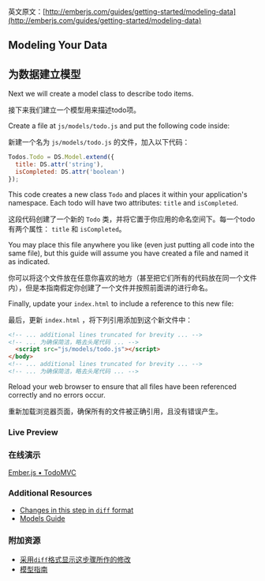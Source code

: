 英文原文：[http://emberjs.com/guides/getting-started/modeling-data](http://emberjs.com/guides/getting-started/modeling-data)

## Modeling Your Data

## 为数据建立模型

Next we will create a model class to describe todo items. 

接下来我们建立一个模型用来描述todo项。

Create a file at `js/models/todo.js` and put the following code inside:

新建一个名为 `js/models/todo.js` 的文件，加入以下代码：

```javascript
Todos.Todo = DS.Model.extend({
  title: DS.attr('string'),
  isCompleted: DS.attr('boolean')
});
```

This code creates a new class `Todo` and places it within your application's namespace. Each todo will have two attributes: `title` and `isCompleted`.

这段代码创建了一个新的 `Todo` 类，并将它置于你应用的命名空间下。每一个todo有两个属性： `title` 和 `isCompleted`。

You may place this file anywhere you like (even just putting all code into the same file), but this guide will assume you have created a file and named it as indicated.

你可以将这个文件放在任意你喜欢的地方（甚至把它们所有的代码放在同一个文件内），但是本指南假定你创建了一个文件并按照前面讲的进行命名。

Finally, update your `index.html` to include a reference to this new file:

最后，更新 `index.html` ，将下列引用添加到这个新文件中：

```html
<!-- ... additional lines truncated for brevity ... -->
<!-- ... 为确保简洁，略去头尾代码 ... -->
  <script src="js/models/todo.js"></script>
</body>
<!-- ... additional lines truncated for brevity ... -->
<!-- ... 为确保简洁，略去头尾代码 ... -->
```

Reload your web browser to ensure that all files have been referenced correctly and no errors occur.

重新加载浏览器页面，确保所有的文件被正确引用，且没有错误产生。

### Live Preview
### 在线演示
<a class="jsbin-embed" href="http://jsbin.com/AJoyOGo/1/embed?live">Ember.js • TodoMVC</a><script src="http://static.jsbin.com/js/embed.js"></script>

### Additional Resources

  * [Changes in this step in `diff` format](https://github.com/emberjs/quickstart-code-sample/commit/a1ccdb43df29d316a7729321764c00b8d850fcd1)
  * [Models Guide](/guides/models)

### 附加资源

  * [采用`diff`格式显示这步骤所作的修改](https://github.com/emberjs/quickstart-code-sample/commit/a1ccdb43df29d316a7729321764c00b8d850fcd1)
  * [模型指南](/guides/models)
